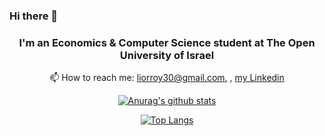 ### Hi there 👋

<!--
**liorroy/liorroy** is a ✨ _special_ ✨ repository because its `README.md` (this file) appears on your GitHub profile.

Here are some ideas to get you started:

- 🔭 I’m currently working on ...
- 🌱 I’m currently learning ...
- 👯 I’m looking to collaborate on ...
- 🤔 I’m looking for help with ...
- 💬 Ask me about ...
- 📫 How to reach me: ...
- 😄 Pronouns: ...
- ⚡ Fun fact: ...
-->

<div align="center">


### I'm an Economics & Computer Science student at The Open University of Israel

📫 How to reach me: [liorroy30@gmail.com,](liorroy30@gmail.com) , [my Linkedin](linkedin.com/in/lior-roytburd)


[![Anurag's github stats](https://github-readme-stats.vercel.app/api?username=AnthonyAssayah&show_icons=true&theme=vue-dark&line_height=20)](https://github.com/anuraghazra/github-readme-stats)

[![Top Langs](https://github-readme-stats.vercel.app/api/top-langs/?username=AnthonyAssayah&layout=compact&theme=vue-dark)](https://github.com/nerya0001/github-readme-stats)

 </div>
 
<!--
 
 
</div>
<div align="center">

<h3 align="left">Tools:</h3>
<p align="center">
<a href="https://www.java.com" target="Java"> <img src="https://github.com/tomchen/stack-icons/blob/master/logos/java.svg" alt="java" width="40" height="40"/>  </a>
<a href="https://www.python.org" target="Python"> <img src="https://github.com/tomchen/stack-icons/blob/master/logos/python.svg" alt="python" width="40" height="40"/>  </a>
<a href="https://en.wikipedia.org/wiki/C_(programming_language)" target="C"> <img src="https://upload.wikimedia.org/wikipedia/commons/thumb/1/18/C_Programming_Language.svg/1853px-C_Programming_Language.svg.png" alt="C" width="35" height="40"/>  </a>
<a href="https://en.wikipedia.org/wiki/HTML5" target="html"> <img src="https://github.com/get-icon/geticon/blob/master/icons/html-5.svg" alt="html" width="40" height="40"/>  </a>
<a href="https://www.jetbrains.com/idea/" title="Intellij IDEA"> <img src="https://github.com/tomchen/stack-icons/blob/master/logos/intellij-idea.svg" alt="Intellij IDEA" width="40" height="40"/></a>  
<a href="https://www.jetbrains.com/pycharm/" target="PyCharm"> <img src="https://github.com/tomchen/stack-icons/blob/master/logos/pycharm.svg" alt="PyCharm" width="40" height="40"/></a>
<a href="https://atom.io/" target="atom"> <img src="https://user-images.githubusercontent.com/66886354/147272833-2de6deae-aa5c-4072-8994-6274f3d92392.png" alt="atom" width="40" height="40"/></a>
<a href="https://www.sqlite.org/index.html" target="SQLite-plain"> <img src="https://camo.githubusercontent.com/644b7c04356f7e17ee98274b9a7d59af01e06bc988e4c311c8259df425d13c18/68747470733a2f2f75706c6f61642e77696b696d656469612e6f72672f77696b6970656469612f636f6d6d6f6e732f392f39372f53716c6974652d7371756172652d69636f6e2e737667" alt="SQLite-plain" width="40" height="40"/></a>
 <a href="https://he.wikipedia.org/wiki/MySQL" target="MySQL"> <img src="https://github.com/tomchen/stack-icons/blob/master/logos/mysql.svg" alt="MySQL" width="40" height="40"/>  </a>
<a href="https://www.adobe.com/il_en/products/photoshop-lightroom" target="lightroom"> <img src="https://github.com/get-icon/geticon/blob/master/icons/adobe-lightroom.svg" alt="lightroom" width="40" height="40"/>  
<a href="https://www.adobe.com/products/photoshop" target="photoshop"> <img src="https://github.com/get-icon/geticon/blob/master/icons/adobe-photoshop.svg" alt="photoshop" width="40" height="40"/> 
<a href="https://www.virtualbox.org/" target="virtualbox"> <img src="https://user-images.githubusercontent.com/66886354/147595612-5b5a216d-c51c-41bc-a211-efdd88198229.png" alt="virtualbox" width="40" height="40"/> 
<a href="https://www.vmware.com/products/workstation-player.html" target="vmware"> <img src="https://user-images.githubusercontent.com/66886354/146209443-fcd57e28-771d-4325-8cdc-7c95c2efb6fe.png" alt="vmware" width="40" height="40"/> 
<a href="https://ubuntu.com/" target="ubuntu"> <img src="https://user-images.githubusercontent.com/66886354/146211305-39e0ed43-b4d0-4155-b3fb-17eff634a6e8.png" alt="ubuntu" width="40" height="40"/> 
<a href="https://www.wireshark.org/" target="wireshark"> <img src="https://user-images.githubusercontent.com/66886354/147272381-c39e5aa2-3fd9-4a4d-ab9d-4c4c224b29ab.png" alt="wireshark" width="40" height="40"/> 
<a href="https://www.docker.com/" target="docker"> <img src="https://user-images.githubusercontent.com/66886354/147595427-103affab-641e-46ee-9986-ca534677e87d.png" alt="docker" width="40" height="40"/> 
</div>


<div align="center">

-->
 
